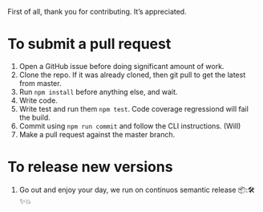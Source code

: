 First of all, thank you for contributing. It’s appreciated.

# To submit a pull request

1. Open a GitHub issue before doing significant amount of work.
2. Clone the repo. If it was already cloned, then git pull to get the latest from master.
3. Run `npm install` before anything else, and wait.
6. Write code.
7. Write test and run them `npm test`. Code coverage regressiond will fail the build. 
8. Commit using `npm run commit` and follow the CLI instructions. (Will)
9. Make a pull request against the master branch.

# To release new versions

1. Go out and enjoy your day, we run on continuos semantic release 📦:🛠✨💥
